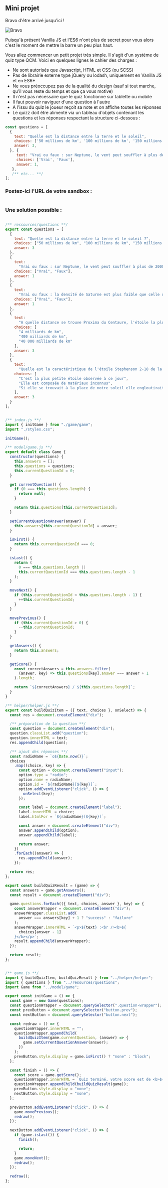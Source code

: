 ## Mini projet

Bravo d'être arrivé jusqu'ici !

![Bravo](/markdown-resources/pictures/congrats.gif)

Puisqu'à présent Vanilla JS et l'ES6 n'ont plus de secret pour vous alors c'est le moment de mettre la barre un peu plus haut.

Vous allez commencer un petit projet très simple. Il s'agit d'un système de quiz type QCM. Voici en quelques lignes le cahier des charges :

- Ne sont autorisés que Javascript, HTML et CSS (ou SCSS)
- Pas de librairie externe type jQuery ou lodash, uniquement en Vanilla JS et en ES6+
- Ne vous préoccupez pas de la qualité du design (sauf si tout marche, qu'il vous reste du temps et que ça vous motive)
- Il n'est pas nécessaire que le quiz fonctionne sur tablette ou mobile
- Il faut pouvoir naviguer d'une question à l'autre
- A l'issu du quiz le joueur reçoit sa note et on affiche toutes les réponses
- Le quizz doit être alimenté via un tableau d'objets contenant les questions et les réponses respectant la structure ci-dessous :

```javascript
const questions = [
  {
    text: "Quelle est la distance entre la terre et le soleil",
    choices: ['50 millions de km', '100 millions de km', '150 millions de km'],
    answer: 3,
  }, {
     text: "Vrai ou faux : sur Neptune, le vent peut souffler à plus de 2000 km/h",
     choices: ['Vrai', 'Faux'],
     answer: 1,
   },
   /** etc... **/
];
```

### Postez-ici l'URL de votre sandbox :
```javascript_exercise12
```

### Une solution possible :

```javascript

/** ressources/questions **/
export const questions = [
  {
    text: "Quelle est la distance entre la terre et le soleil ?",
    choices: ["50 millions de km", "100 millions de km", "150 millions de km"],
    answer: 3
  },
  {
    text:
      "Vrai ou faux : sur Neptune, le vent peut souffler à plus de 2000 km/h",
    choices: ["Vrai", "Faux"],
    answer: 1
  },
  {
    text:
      "Vrai ou faux : la densité de Saturne est plus faible que celle de l'eau. Si on pouvait la poser sur un océan terrestre, elle flotterait.",
    choices: ["Vrai", "Faux"],
    answer: 1
  },
  {
    text:
      "A quelle distance se trouve Proxima du Centaure, l'étoile la plus proche de nous après le soleil ?",
    choices: [
      "4 milliards de km",
      "400 milliards de km",
      "40 000 milliards de km"
    ],
    answer: 3
  },
  {
    text:
      "Quelle est la caractéristique de l'étoile Stephenson 2-18 de la constellation de l'Écu de Sobieski ?",
    choices: [
      "C'est la plus petite étoile observée à ce jour",
      "Elle est composée de matériaux inconnus",
      "Si elle se trouvait à la place de notre soleil elle engloutirait l'orbite de Saturne."
    ],
    answer: 3
  }
];


/** index.js **/
import { initGame } from "./game/game";
import "./styles.css";

initGame();

/** model/game.js **/
export default class Game {
  constructor(questions) {
    this.answers = [];
    this.questions = questions;
    this.currentQuestionId = 0;
  }

  get currentQuestion() {
    if (0 === this.questions.length) {
      return null;
    }

    return this.questions[this.currentQuestionId];
  }

  setCurrentQuestionAnswer(answer) {
    this.answers[this.currentQuestionId] = answer;
  }

  isFirst() {
    return this.currentQuestionId === 0;
  }

  isLast() {
    return (
      0 === this.questions.length ||
      this.currentQuestionId === this.questions.length - 1
    );
  }

  moveNext() {
    if (this.currentQuestionId < this.questions.length - 1) {
      ++this.currentQuestionId;
    }
  }

  movePrevious() {
    if (this.currentQuestionId > 0) {
      --this.currentQuestionId;
    }
  }

  getAnswers() {
    return this.answers;
  }

  getScore() {
    const correctAnswers = this.answers.filter(
      (answer, key) => this.questions[key].answer === answer + 1
    ).length;

    return `${correctAnswers} / ${this.questions.length}`;
  }
}

/** helper/helper.js **/
export const buildQuizItem = ({ text, choices }, onSelect) => {
  const res = document.createElement("div");

  /** préparation de la question **/
  const question = document.createElement("div");
  question.classList.add("question");
  question.innerHTML = text;
  res.appendChild(question);

  /** ajout des réponses **/
  const radioName = `o${Date.now()}`;
  choices
    .map((choice, key) => {
      const option = document.createElement("input");
      option.type = "radio";
      option.name = radioName;
      option.id = `${radioName}[${key}]`;
      option.addEventListener("click", () => {
        onSelect(key);
      });

      const label = document.createElement("label");
      label.innerHTML = choice;
      label.htmlFor = `${radioName}[${key}]`;

      const answer = document.createElement("div");
      answer.appendChild(option);
      answer.appendChild(label);

      return answer;
    })
    .forEach((answer) => {
      res.appendChild(answer);
    });

  return res;
};

export const buildQuizResult = (game) => {
  const answers = game.getAnswers();
  const result = document.createElement("div");

  game.questions.forEach(({ text, choices, answer }, key) => {
    const answerWrapper = document.createElement("div");
    answerWrapper.classList.add(
      answer === answers[key] + 1 ? "success" : "failure"
    );
    answerWrapper.innerHTML = `<p>${text} :<br /><b>${
      choices[answer - 1]
    }</b></p>`;
    result.appendChild(answerWrapper);
  });

  return result;
};


/** game.js **/
import { buildQuizItem, buildQuizResult } from "../helper/helper";
import { questions } from "../resources/questions";
import Game from "../model/game";

export const initGame = () => {
  const game = new Game(questions);
  const questionWrapper = document.querySelector(".question-wrapper");
  const prevButton = document.querySelector("button.prev");
  const nextButton = document.querySelector("button.next");

  const redraw = () => {
    questionWrapper.innerHTML = "";
    questionWrapper.appendChild(
      buildQuizItem(game.currentQuestion, (answer) => {
        game.setCurrentQuestionAnswer(answer);
      })
    );
    prevButton.style.display = game.isFirst() ? "none" : "block";
  };

  const finish = () => {
    const score = game.getScore();
    questionWrapper.innerHTML = `Quiz terminé, votre score est de <b>${score}</b>`;
    questionWrapper.appendChild(buildQuizResult(game));
    prevButton.style.display = "none";
    nextButton.style.display = "none";
  };

  prevButton.addEventListener("click", () => {
    game.movePrevious();
    redraw();
  });

  nextButton.addEventListener("click", () => {
    if (game.isLast()) {
      finish();

      return;
    }
    game.moveNext();
    redraw();
  });

  redraw();
};

```

